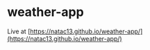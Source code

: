 # weather-app

Live at [https://natac13.github.io/weather-app/](https://natac13.github.io/weather-app/)
